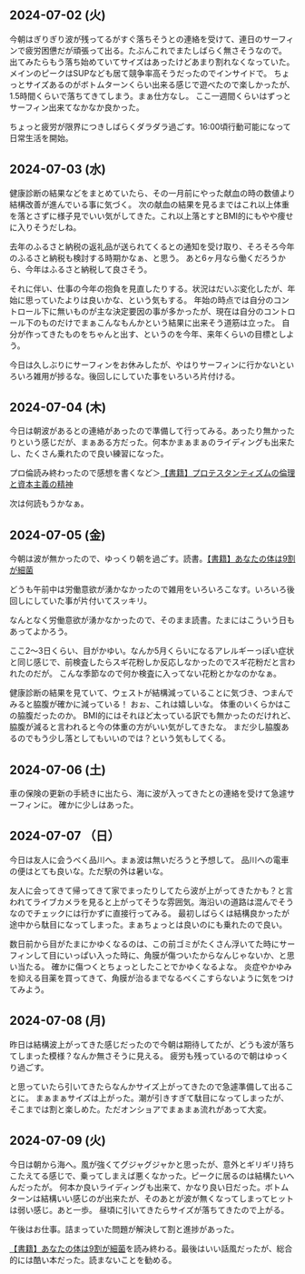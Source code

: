 ## 2024-07-02 (火)

今朝はぎりぎり波が残ってるがすぐ落ちそうとの連絡を受けて、連日のサーフィンで疲労困憊だが頑張って出る。たぶんこれでまたしばらく無さそうなので。
出てみたらもう落ち始めていてサイズはあったけどあまり割れなくなっていた。
メインのピークはSUPなども居て競争率高そうだったのでインサイドで。
ちょっとサイズあるのがボトムターンくらい出来る感じで遊べたので楽しかったが、1.5時間くらいで落ちてきてしまう。まぁ仕方なし。
ここ一週間くらいはずっとサーフィン出来てなかなか良かった。

ちょっと疲労が限界につきしばらくダラダラ過ごす。16:00頃行動可能になって日常生活を開始。

## 2024-07-03 (水)

健康診断の結果などをまとめていたら、その一月前にやった献血の時の数値より結構改善が進んでいる事に気づく。
次の献血の結果を見るまではこれ以上体重を落とさずに様子見でいい気がしてきた。これ以上落とすとBMI的にもやや痩せに入りそうだしね。

去年のふるさと納税の返礼品が送られてくるとの通知を受け取り、そろそろ今年のふるさと納税も検討する時期かなぁ、と思う。
あと6ヶ月なら働くだろうから、今年はふるさと納税して良さそう。

それに伴い、仕事の今年の抱負を見直したりする。状況はだいぶ変化したが、年始に思っていたよりは良いかな、という気もする。
年始の時点では自分のコントロール下に無いものが主な決定要因の事が多かったが、現在は自分のコントロール下のものだけでまぁこんなもんかという結果に出来そう道筋は立った。
自分が作ってきたものをちゃんと出す、というのを今年、来年くらいの目標としよう。

今日は久しぶりにサーフィンをお休みしたが、やはりサーフィンに行かないといろいろ雑用が捗るな。後回しにしていた事をいろいろ片付ける。

## 2024-07-04 (木)

今日は朝波があるとの連絡があったので準備して行ってみる。あったり無かったりという感じだが、まぁある方だった。何本かまぁまぁのライディングも出来たし、たくさん乗れたので良い練習になった。

プロ倫読み終わったので感想を書くなど＞[【書籍】プロテスタンティズムの倫理と資本主義の精神](%E3%80%90%E6%9B%B8%E7%B1%8D%E3%80%91%E3%83%97%E3%83%AD%E3%83%86%E3%82%B9%E3%82%BF%E3%83%B3%E3%83%86%E3%82%A3%E3%82%BA%E3%83%A0%E3%81%AE%E5%80%AB%E7%90%86%E3%81%A8%E8%B3%87%E6%9C%AC%E4%B8%BB%E7%BE%A9%E3%81%AE%E7%B2%BE%E7%A5%9E)

次は何読もうかなぁ。

## 2024-07-05 (金)

今朝は波が無かったので、ゆっくり朝を過ごす。読書。[【書籍】あなたの体は9割が細菌](%E3%80%90%E6%9B%B8%E7%B1%8D%E3%80%91%E3%81%82%E3%81%AA%E3%81%9F%E3%81%AE%E4%BD%93%E3%81%AF9%E5%89%B2%E3%81%8C%E7%B4%B0%E8%8F%8C)

どうも午前中は労働意欲が湧かなかったので雑用をいろいろこなす。いろいろ後回しにしていた事が片付いてスッキリ。

なんとなく労働意欲が湧かなかったので、そのまま読書。たまにはこういう日もあってよかろう。

ここ2〜3日くらい、目がかゆい。なんか5月くらいになるアレルギーっぽい症状と同じ感じで、前検査したらスギ花粉しか反応しなかったのでスギ花粉だと言われたのだが。
こんな季節なので何か検査に入ってない花粉とかなのかなぁ。

健康診断の結果を見ていて、ウェストが結構減っていることに気づき、つまんでみると脇腹が確かに減っている！
おぉ、これは嬉しいな。
体重のいくらかはこの脇腹だったのか。
BMI的にはそれほど太っている訳でも無かったのだけれど、脇腹が減ると言われると今の体重の方がいい気がしてきたな。
まだ少し脇腹あるのでもう少し落としてもいいのでは？という気もしてくる。

## 2024-07-06 (土)

車の保険の更新の手続きに出たら、海に波が入ってきたとの連絡を受けて急遽サーフィンに。
確かに少しはあった。

## 2024-07-07 （日）

今日は友人に会うべく品川へ。まぁ波は無いだろうと予想して。
品川への電車の便はとても良いな。ただ駅の外は暑いな。

友人に会ってきて帰ってきて家でまったりしてたら波が上がってきたかも？と言われてライブカメラを見ると上がってそうな雰囲気。海沿いの道路は混んでそうなのでチェックには行かずに直接行ってみる。
最初しばらくは結構良かったが途中から駄目になってしまった。まぁちょっとは良いのにも乗れたので良い。

数日前から目がたまにかゆくなるのは、この前ゴミがたくさん浮いてた時にサーフィンして目にいっぱい入った時に、角膜が傷ついたからなんじゃないか、と思い当たる。
確かに傷つくとちょっとしたことでかゆくなるよな。
炎症やかゆみを抑える目薬を買ってきて、角膜が治るまでなるべくこすらないように気をつけてみよう。

## 2024-07-08 (月)

昨日は結構波上がってきた感じだったので今朝は期待してたが、どうも波が落ちてしまった模様？なんか無さそうに見える。
疲労も残っているので朝はゆっくり過ごす。

と思っていたら引いてきたらなんかサイズ上がってきたので急遽準備して出ることに。
まぁまぁサイズは上がった。潮が引きすぎて駄目になってしまったが、そこまでは割と楽しめた。ただオンショアでまぁまぁ流れがあって大変。

## 2024-07-09 (火)

今日は朝から海へ。風が強くてグジャグジャかと思ったが、意外とギリギリ持ちこたえてる感じで、乗ってしまえば悪くなかった。ピークに居るのは結構たいへんだったが。
何本か良いライディングも出来て、かなり良い日だった。ボトムターンは結構いい感じのが出来たが、そのあとが波が無くなってしまってヒットは弱い感じ。あと一歩。
昼頃に引いてきたらサイズが落ちてきたので上がる。

午後はお仕事。詰まっていた問題が解決して割と進捗があった。

[【書籍】あなたの体は9割が細菌](%E3%80%90%E6%9B%B8%E7%B1%8D%E3%80%91%E3%81%82%E3%81%AA%E3%81%9F%E3%81%AE%E4%BD%93%E3%81%AF9%E5%89%B2%E3%81%8C%E7%B4%B0%E8%8F%8C)を読み終わる。最後はいい話風だったが、総合的には酷い本だった。読まないことを勧める。